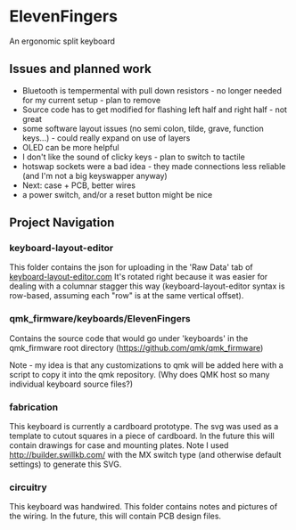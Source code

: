 # ElevenFingers
An ergonomic split keyboard

## Issues and planned work
- Bluetooth is tempermental with pull down resistors - no longer needed for my current setup - plan to remove
- Source code has to get modified for flashing left half and right half - not great
- some software layout issues (no semi colon, tilde, grave, function keys...) - could really expand on use of layers
- OLED can be more helpful
- I don't like the sound of clicky keys - plan to switch to tactile
- hotswap sockets were a bad idea - they made connections less reliable (and I'm not a big keyswapper anyway)
- Next: case + PCB, better wires
- a power switch, and/or a reset button might be nice

## Project Navigation

### keyboard-layout-editor
This folder contains the json for uploading in the 'Raw Data' tab of [keyboard-layout-editor.com](http://www.keyboard-layout-editor.com/)
It's rotated right because it was easier for dealing with a columnar stagger this way (keyboard-layout-editor syntax is row-based, assuming each "row" is at the same vertical offset).

### qmk_firmware/keyboards/ElevenFingers
Contains the source code that would go under 'keyboards' in the qmk_firmware root directory (https://github.com/qmk/qmk_firmware)

Note - my idea is that any customizations to qmk will be added here with a script to copy it into the qmk repository.  (Why does QMK host so many individual keyboard source files?)

### fabrication
This keyboard is currently a cardboard prototype.  The svg was used as a template to cutout squares in a piece of cardboard.  In the future this will contain drawings for case and mounting plates.  Note I used http://builder.swillkb.com/ with the MX switch type (and otherwise default settings) to generate this SVG.

### circuitry
This keyboard was handwired.  This folder contains notes and pictures of the wiring.  In the future, this will contain PCB design files.

